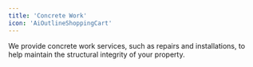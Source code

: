 ```yaml
---
title: 'Concrete Work'
icon: 'AiOutlineShoppingCart'
---
```


We provide concrete work services, such as repairs and installations, to help maintain the structural integrity of your property.
